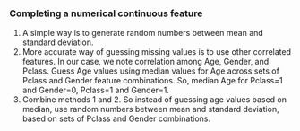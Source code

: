 

### Completing a numerical continuous feature
1. A simple way is to generate random numbers between mean and standard deviation.  
2. More accurate way of guessing missing values is to use other correlated features. In our case, we note correlation among Age, Gender, and Pclass. Guess Age values using median values for Age across sets of Pclass and Gender feature combinations. So, median Age for Pclass=1 and Gender=0, Pclass=1 and Gender=1.  
3. Combine methods 1 and 2. So instead of guessing age values based on median, use random numbers between mean and standard deviation, based on sets of Pclass and Gender combinations.  





